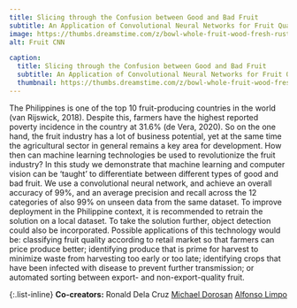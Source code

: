 ```yaml
---
title: Slicing through the Confusion between Good and Bad Fruit
subtitle: An Application of Convolutional Neural Networks for Fruit Quality Classification
image: https://thumbs.dreamstime.com/z/bowl-whole-fruit-wood-fresh-rustic-background-41115840.jpg
alt: Fruit CNN

caption:
  title: Slicing through the Confusion between Good and Bad Fruit
  subtitle: An Application of Convolutional Neural Networks for Fruit Quality Classification
  thumbnail: https://thumbs.dreamstime.com/z/bowl-whole-fruit-wood-fresh-rustic-background-41115840.jpg
---
```

The Philippines is one of the top 10 fruit-producing countries in the world (van Rijswick, 2018). Despite this, farmers have the highest reported poverty incidence in the country at 31.6% (de Vera, 2020). So on the one hand, the fruit industry has a lot of business potential, yet at the same time the agricultural sector in general remains a key area for development. How then can machine learning technologies be used to revolutionize the fruit industry?
In this study we demonstrate that machine learning and computer vision can be ‘taught’ to differentiate between different types of good and bad fruit. We use a convolutional neural network, and achieve an overall accuracy of 99%, and an average precision and recall across the 12 categories of also 99% on unseen data from the same dataset. To improve deployment in the Philippine context, it is
recommended to retrain the solution on a local dataset. To take the solution further, object detection could also be incorporated.
Possible applications of this technology would be: classifying fruit quality according to retail market so that farmers can price produce better; identifying produce that is prime for harvest to minimize waste from harvesting too early or too late; identifying crops that have been infected with disease to prevent further transmission; or automated sorting between export- and non-export-quality fruit.

{:.list-inline}
**Co-creators:**
Ronald Dela Cruz
[Michael Dorosan](https://www.linkedin.com/in/michaeldorosan)
[Alfonso Limpo](https://www.linkedin.com/in/alfonsolimpo)
